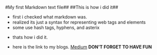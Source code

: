 #My first Markdown text file##
##This is how i did it##
- first i checked what markdown was.
- realized its just a syntax for representing web tags and elements
- some use hash tags, hyphens, and asterix
* thats how i did it.
- here is the link to my blogs.
[Medium](https://medium.com/@bennet.kambona)
**DON'T FORGET TO HAVE FUN**